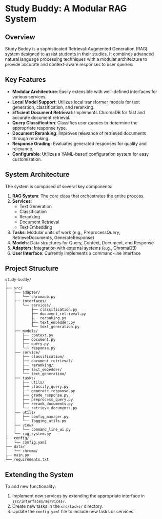 # Study Buddy: A Modular RAG System

## Overview

Study Buddy is a sophisticated Retrieval-Augmented Generation (RAG) system designed to assist students in their studies. It combines advanced natural language processing techniques with a modular architecture to provide accurate and context-aware responses to user queries.

## Key Features

- **Modular Architecture**: Easily extensible with well-defined interfaces for various services.
- **Local Model Support**: Utilizes local transformer models for text generation, classification, and reranking.
- **Efficient Document Retrieval**: Implements ChromaDB for fast and accurate document retrieval.
- **Query Classification**: Classifies user queries to determine the appropriate response type.
- **Document Reranking**: Improves relevance of retrieved documents through reranking.
- **Response Grading**: Evaluates generated responses for quality and relevance.
- **Configurable**: Utilizes a YAML-based configuration system for easy customization.

## System Architecture

The system is composed of several key components:

1. **RAG System**: The core class that orchestrates the entire process.
2. **Services**: 
   - Text Generation
   - Classification
   - Reranking
   - Document Retrieval
   - Text Embedding
3. **Tasks**: Modular units of work (e.g., PreprocessQuery, RetrieveDocuments, GenerateResponse)
4. **Models**: Data structures for Query, Context, Document, and Response
5. **Adapters**: Integration with external systems (e.g., ChromaDB)
6. **User Interface**: Currently implements a command-line interface

## Project Structure

```
study-buddy/
│
├── src/
│   ├── adapter/
│   │   └── chromadb.py
│   ├── interfaces/
│   │   └── services/
│   │       ├── classification.py
│   │       ├── document_retrieval.py
│   │       ├── reranking.py
│   │       ├── text_embedder.py
│   │       └── text_generation.py
│   ├── models/
│   │   ├── context.py
│   │   ├── document.py
│   │   ├── query.py
│   │   └── response.py
│   ├── service/
│   │   ├── classification/
│   │   ├── document_retrieval/
│   │   ├── reranking/
│   │   ├── text_embedder/
│   │   └── text_generation/
│   ├── tasks/
│   │   ├── utils/
│   │   ├── classify_query.py
│   │   ├── generate_response.py
│   │   ├── grade_response.py
│   │   ├── preprocess_query.py
│   │   ├── rerank_documents.py
│   │   └── retrieve_documents.py
│   ├── utils/
│   │   ├── config_manager.py
│   │   └── logging_utils.py
│   ├── view/
│   │   └── command_line_ui.py
│   └── rag_system.py
├── config/
│   └── config.yaml
├── data/
│   └── chroma/
├── main.py
└── requirements.txt
```

## Extending the System

To add new functionality:

1. Implement new services by extending the appropriate interface in `src/interfaces/services/`.
2. Create new tasks in the `src/tasks/` directory.
3. Update the `config.yaml` file to include new tasks or services.
